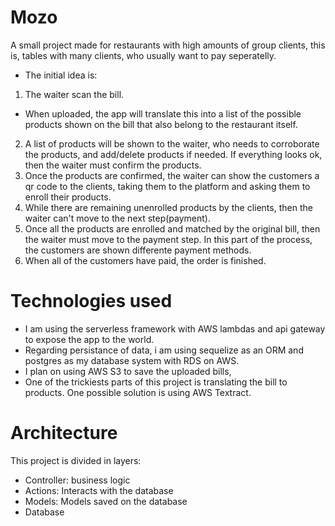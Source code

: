 # Mozo

A small project made for restaurants with high amounts of group clients, this is, tables with many clients, who usually want to pay seperatelly.

- The initial idea is:

1. The waiter scan the bill.

- When uploaded, the app will translate this into a list of the possible products shown on the bill that also belong to the restaurant itself.

2. A list of products will be shown to the waiter, who needs to corroborate the products, and add/delete products if needed. If everything looks ok, then the waiter must confirm the products.
3. Once the products are confirmed, the waiter can show the customers a qr code to the clients, taking them to the platform and asking them to enroll their products.
4. While there are remaining unenrolled products by the clients, then the waiter can't move to the next step(payment).
5. Once all the products are enrolled and matched by the original bill, then the waiter must move to the payment step. In this part of the process, the customers are shown differente payment methods.
6. When all of the customers have paid, the order is finished.

# Technologies used

- I am using the serverless framework with AWS lambdas and api gateway to expose the app to the world.
- Regarding persistance of data, i am using sequelize as an ORM and postgres as my database system with RDS on AWS.
- I plan on using AWS S3 to save the uploaded bills,
- One of the trickiests parts of this project is translating the bill to products. One possible solution is using AWS Textract.

# Architecture

This project is divided in layers:

- Controller: business logic
- Actions: Interacts with the database
- Models: Models saved on the database
- Database
